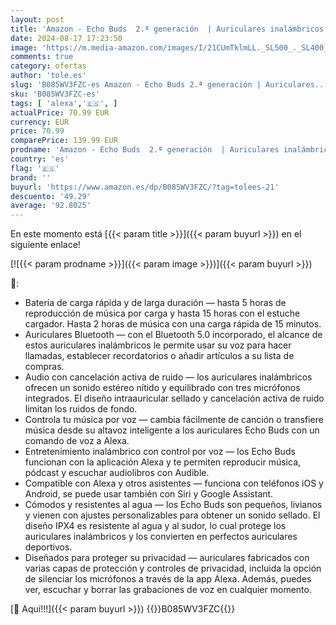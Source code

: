 ```yaml
---
layout: post
title: 'Amazon - Echo Buds  2.ª generación  | Auriculares inalámbricos Bluetooth con Alexa  cancelación activa del ruido  micrófono integrado  IPX4 impermeable | estuche de carga inalámbrica | Blanco'
date: 2024-08-17 17:23:50
image: 'https://m.media-amazon.com/images/I/21CUmTklmLL._SL500_._SL400_.jpg'
comments: true
category: ofertas
author: 'tole.es'
slug: 'B085WV3FZC-es Amazon - Echo Buds 2.ª generación | Auriculares...'
sku: 'B085WV3FZC-es'
tags: [ 'alexa','🇪🇸', ]
actualPrice: 70.99 EUR
currency: EUR
price: 70.99
comparePrice: 139.99 EUR
prodname: 'Amazon - Echo Buds  2.ª generación  | Auriculares inalámbricos Bluetooth con Alexa  cancelación activa del ruido  micrófono integrado  IPX4 impermeable | estuche de carga inalámbrica | Blanco'
country: 'es'
flag: '🇪🇸'
brand: ''
buyurl: 'https://www.amazon.es/dp/B085WV3FZC/?tag=tolees-21'
descuento: '49.29'
average: '92.8025'
---
```


En este momento está [{{< param title >}}]({{< param buyurl >}}) en el siguiente enlace!

[![{{< param prodname >}}]({{< param image >}})]({{< param buyurl >}})

🔎:

- Batería de carga rápida y de larga duración — hasta 5 horas de reproducción de música por carga y hasta 15 horas con el estuche cargador. Hasta 2 horas de música con una carga rápida de 15 minutos.
- Auriculares Bluetooth — con el Bluetooth 5.0 incorporado, el alcance de estos auriculares inalámbricos le permite usar su voz para hacer llamadas, establecer recordatorios o añadir artículos a su lista de compras.
- Audio con cancelación activa de ruido — los auriculares inalámbricos ofrecen un sonido estéreo nítido y equilibrado con tres micrófonos integrados. El diseño intraauricular sellado y cancelación activa de ruido limitan los ruidos de fondo.
- Controla tu música por voz — cambia fácilmente de canción o transfiere música desde su altavoz inteligente a los auriculares Echo Buds con un comando de voz a Alexa.
- Entretenimiento inalámbrico con control por voz — los Echo Buds funcionan con la aplicación Alexa y te permiten reproducir música, pódcast y escuchar audiolibros con Audible.
- Compatible con Alexa y otros asistentes — funciona con teléfonos iOS y Android, se puede usar también con Siri y Google Assistant.
- Cómodos y resistentes al agua — los Echo Buds son pequeños, livianos y vienen con ajustes personalizables para obtener un sonido sellado. El diseño IPX4 es resistente al agua y al sudor, lo cual protege los auriculares inalámbricos y los convierten en perfectos auriculares deportivos.
- Diseñados para proteger su privacidad — auriculares fabricados con varias capas de protección y controles de privacidad, incluida la opción de silenciar los micrófonos a través de la app Alexa. Además, puedes ver, escuchar y borrar las grabaciones de voz en cualquier momento.

[🛒 Aquí!!!]({{< param buyurl >}})
{{<world>}}B085WV3FZC{{</world>}}
